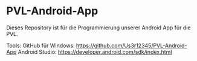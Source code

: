 # PVL-Android-App
Dieses Repository ist für die Programmierung unserer Android App für die PVL.

Tools:
  GitHub für Windows: https://github.com/Us3r12345/PVL-Android-App
  Android Studio:     https://developer.android.com/sdk/index.html
